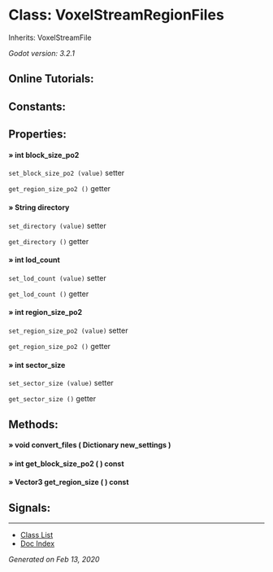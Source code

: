 # Class: VoxelStreamRegionFiles

Inherits: VoxelStreamFile

_Godot version: 3.2.1_


## Online Tutorials: 



## Constants:


## Properties:

#### » int block_size_po2

`set_block_size_po2 (value)` setter

`get_region_size_po2 ()` getter


#### » String directory

`set_directory (value)` setter

`get_directory ()` getter


#### » int lod_count

`set_lod_count (value)` setter

`get_lod_count ()` getter


#### » int region_size_po2

`set_region_size_po2 (value)` setter

`get_region_size_po2 ()` getter


#### » int sector_size

`set_sector_size (value)` setter

`get_sector_size ()` getter



## Methods:

#### » void convert_files ( Dictionary new_settings ) 


#### » int get_block_size_po2 (  )  const


#### » Vector3 get_region_size (  )  const



## Signals:


---
* [Class List](Class_List.md)
* [Doc Index](../01_get-started.md)

_Generated on Feb 13, 2020_
